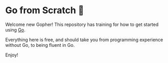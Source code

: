 # Go from Scratch 🚀

Welcome new Gopher! This repository has training for how to get started using [Go](https://golang.org).

Everything here is free, and should take you from programming experience without Go, to being fluent in Go.

Enjoy!
